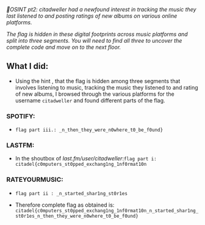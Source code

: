 *🗼OSINT pt2: citadweller had a newfound interest in tracking the music they last listened to and posting ratings of new albums on various online platforms.*  

*The flag is hidden in these digital footprints across music platforms and split into three segments. You will need to find all three to uncover the complete code and move on to the next floor.*  

## What I did:
* Using the hint , that the flag is hidden among three segments that involves listening to music, tracking the music they listened to and rating of new albums, I browsed through the various platforms for the username ```citadweller``` and found different parts of the flag.  
### SPOTIFY:
+ ```flag part iii.: _n_then_they_were_n0where_t0_be_f0und} ``` 

### LASTFM:
+ In the shoutbox of *last.fm/user/citadweller*:```flag part i: citadel{c0mputers_st0pped_exchang1ng_1nf0rmat10n```

### RATEYOURMUSIC:  
+  ```flag part ii : _n_started_shar1ng_st0r1es```

+ Therefore complete flag as obtained is:
  ```citadel{c0mputers_st0pped_exchang1ng_1nf0rmat10n_n_started_shar1ng_st0r1es_n_then_they_were_n0where_t0_be_f0und}```

